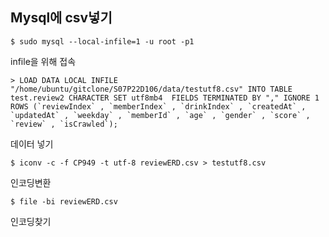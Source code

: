 ## Mysql에 csv넣기

```
$ sudo mysql --local-infile=1 -u root -p1
```

infile을 위해 접속

```
> LOAD DATA LOCAL INFILE "/home/ubuntu/gitclone/S07P22D106/data/testutf8.csv" INTO TABLE test.review2 CHARACTER SET utf8mb4  FIELDS TERMINATED BY "," IGNORE 1 ROWS (`reviewIndex` , `memberIndex` , `drinkIndex` , `createdAt` , `updatedAt` , `weekday` , `memberId` , `age` , `gender` , `score` , `review` , `isCrawled`);
```

데이터 넣기

```
$ iconv -c -f CP949 -t utf-8 reviewERD.csv > testutf8.csv
```

인코딩변환

```
$ file -bi reviewERD.csv
```

인코딩찾기
